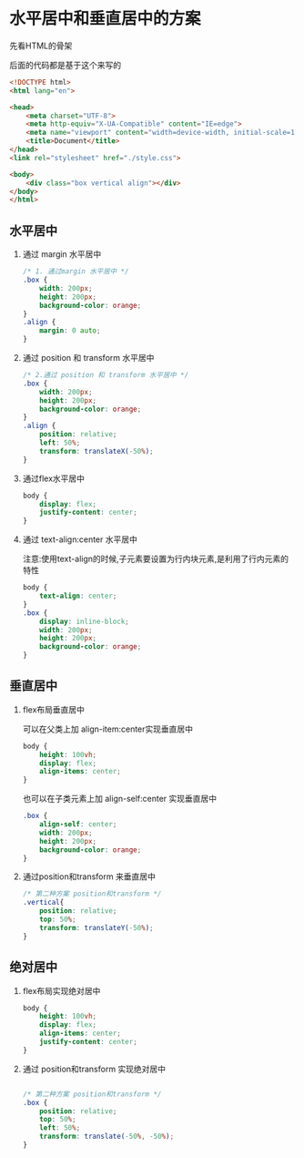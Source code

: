# 水平居中和垂直居中的方案

先看HTML的骨架

后面的代码都是基于这个来写的

```html
<!DOCTYPE html>
<html lang="en">

<head>
    <meta charset="UTF-8">
    <meta http-equiv="X-UA-Compatible" content="IE=edge">
    <meta name="viewport" content="width=device-width, initial-scale=1.0">
    <title>Document</title>
</head>
<link rel="stylesheet" href="./style.css">

<body>
    <div class="box vertical align"></div>
</body>
</html>
```



## 水平居中

1. 通过 margin 水平居中

   ```css
   /* 1. 通过margin 水平居中 */
   .box {
       width: 200px;
       height: 200px;
       background-color: orange;
   }
   .align {
       margin: 0 auto;
   }
   ```

2. 通过 position 和 transform 水平居中

   ```css
   /* 2.通过 position 和 transform 水平居中 */
   .box {
       width: 200px;
       height: 200px;
       background-color: orange;
   }
   .align {
       position: relative;
       left: 50%;
       transform: translateX(-50%);
   }
   ```

3. 通过flex水平居中

   ```css
   body {
       display: flex;
       justify-content: center;
   }
   ```

4. 通过 text-align:center 水平居中

   注意:使用text-align的时候,子元素要设置为行内块元素,是利用了行内元素的特性

   ```css
   body {
       text-align: center;
   }
   .box {
       display: inline-block;
       width: 200px;
       height: 200px;
       background-color: orange;
   }
   ```

## 垂直居中

1. flex布局垂直居中

   可以在父类上加 align-item:center实现垂直居中

   ```css
   body {
       height: 100vh;
       display: flex;
       align-items: center;
   }
   ```

   也可以在子类元素上加 align-self:center 实现垂直居中

   ````css
   .box {
       align-self: center;
       width: 200px;
       height: 200px;
       background-color: orange;
   }
   ````

2. 通过position和transform 来垂直居中

   ```css
   /* 第二种方案 position和transform */
   .vertical{
       position: relative;
       top: 50%;
       transform: translateY(-50%);
   }
   ```

## 绝对居中

1. flex布局实现绝对居中

   ```css
   body {
       height: 100vh;
       display: flex;
       align-items: center;
       justify-content: center;
   }
   ```

2. 通过 position和transform 实现绝对居中

   ```css
   
   /* 第二种方案 position和transform */
   .box {
       position: relative;
       top: 50%;
       left: 50%;
       transform: translate(-50%, -50%);
   }
   ```